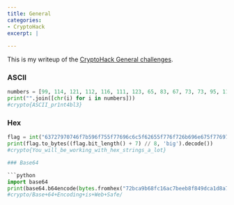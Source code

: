 ```yaml
---
title: General
categories:
- CryptoHack
excerpt: |
  
---
```


This is my writeup of the [CryptoHack General challenges](https://cryptohack.org/challenges/general/).


### ASCII

```python
numbers = [99, 114, 121, 112, 116, 111, 123, 65, 83, 67, 73, 73, 95, 112, 114, 49, 110, 116, 52, 98, 108, 51, 125]
print("".join([chr(i) for i in numbers]))
#crypto{ASCII_pr1nt4bl3}
```

### Hex

```python                                                                                                             
flag = int("63727970746f7b596f755f77696c6c5f62655f776f726b696e675f776974685f6865785f737472696e67735f615f6c6f747d", 16)
print(flag.to_bytes((flag.bit_length() + 7) // 8, 'big').decode())
#crypto{You_will_be_working_with_hex_strings_a_lot}

### Base64

```python
import base64
print(base64.b64encode(bytes.fromhex("72bca9b68fc16ac7beeb8f849dca1d8a783e8acf9679bf9269f7bf")).decode())
#crypto/Base+64+Encoding+is+Web+Safe/
```

